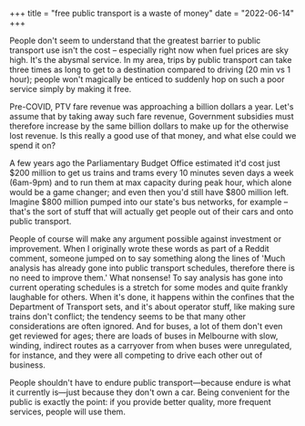 +++
title = "free public transport is a waste of money"
date = "2022-06-14"
+++

People don't seem to understand that the greatest barrier to public transport use isn't the cost – especially right now
when fuel prices are sky high. It's the abysmal service. <!--more-->
In my area, trips by public transport can take three times as long to get to a destination
compared to driving (20 min vs 1 hour); people won't magically be enticed to suddenly hop on such a poor service simply
by making it free.

Pre-COVID, PTV fare revenue was approaching a billion dollars a year. Let's assume that by taking away such fare
revenue, Government subsidies must therefore increase by the same billion dollars to make up for the otherwise lost
revenue. Is this really a good use of that money, and what else could we spend it on?

A few years ago the Parliamentary Budget Office estimated it'd cost just \$200 million to get us trains and trams every
10 minutes seven days a week (6am-9pm) and to run them at max capacity during peak hour, which alone would be a game
changer; and even then you'd still have \$800 million left. Imagine \$800 million pumped into our state's bus networks,
for example – that's the sort of stuff that will actually get people out of their cars and onto public transport.

People of course will make any argument possible against investment or improvement. When I originally wrote these words
as part of a Reddit comment, someone jumped on to say something along the lines of 'Much analysis has already gone into
public transport schedules, therefore there is no need to improve them.' What nonsense! To say analysis has gone into
current operating schedules is a stretch for some modes and quite frankly laughable for others. When it's done, it
happens within the confines that the Department of Transport sets, and it's about operator stuff, like making sure trains
don't conflict; the tendency seems to be that many other considerations are often ignored. And for buses, a lot of them
don't even get reviewed for ages; there are loads of buses in Melbourne with slow, winding, indirect routes as a
carryover from when buses were unregulated, for instance, and they were all competing to drive each other out of business.

People shouldn't have to endure public transport—because endure is what it currently is—just because they don't
own a car. Being convenient for the public is exactly the point: if you provide better quality, more frequent services,
people will use them.